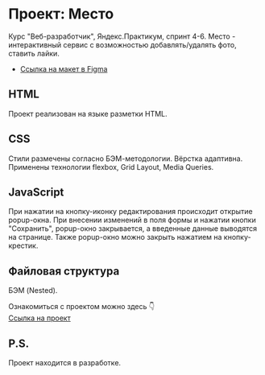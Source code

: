 # Проект: Место

Курс "Веб-разработчик", Яндекс.Практикум, спринт 4-6.
Место - интерактивный сервис с возможностью добавлять/удалять фото, ставить лайки.
* [Ссылка на макет в Figma](https://www.figma.com/file/2cn9N9jSkmxD84oJik7xL7/JavaScript.-Sprint-4?node-id=0%3A1)

## HTML

Проект реализован на языке разметки HTML.

## CSS

Стили размечены согласно БЭМ-методологии. 
Вёрстка адаптивна. Применены технологии flexbox, Grid Layout, Media Queries.

## JavaScript

При нажатии на кнопку-иконку редактирования происходит открытие popup-окна. При внесении изменений в поля формы и нажатии кнопки "Сохранить", popup-окно закрывается, а введенные данные выводятся на странице. Также popup-окно можно закрыть нажатием на кнопку-крестик.

## Файловая структура

БЭМ (Nested).

Ознакомиться с проектом можно здесь 👇  
[Ссылка на проект ](https://linalien23.github.io/mesto/index.html)

## P.S.

Проект находится в разработке.

